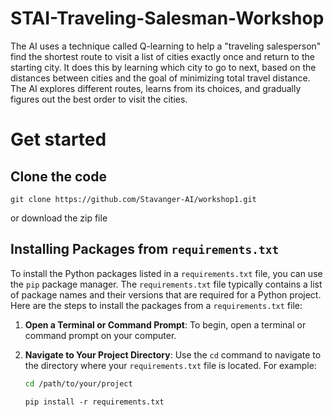 # STAI-Traveling-Salesman-Workshop

The AI uses a technique called Q-learning to help a "traveling salesperson" find the shortest route to visit a list of cities exactly once and return to the starting city. It does this by learning which city to go to next, based on the distances between cities and the goal of minimizing total travel distance. The AI explores different routes, learns from its choices, and gradually figures out the best order to visit the cities.

# Get started

## Clone the code

```
git clone https://github.com/Stavanger-AI/workshop1.git

```

or download the zip file

## Installing Packages from `requirements.txt`

To install the Python packages listed in a `requirements.txt` file, you can use the `pip` package manager. The `requirements.txt` file typically contains a list of package names and their versions that are required for a Python project. Here are the steps to install the packages from a `requirements.txt` file:

1.  **Open a Terminal or Command Prompt**: To begin, open a terminal or command prompt on your computer.

2.  **Navigate to Your Project Directory**: Use the `cd` command to navigate to the directory where your `requirements.txt` file is located. For example:

    ```bash
    cd /path/to/your/project
    ```

    ```
    pip install -r requirements.txt
    ```
